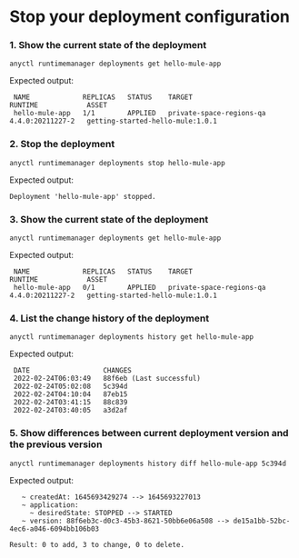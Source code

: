 # Stop your deployment configuration

### 1. Show the current state of the deployment

```
anyctl runtimemanager deployments get hello-mule-app
```

Expected output:

```
 NAME             REPLICAS   STATUS    TARGET                      RUNTIME            ASSET
 hello-mule-app   1/1        APPLIED   private-space-regions-qa    4.4.0:20211227-2   getting-started-hello-mule:1.0.1
```

### 2. Stop the deployment

```
anyctl runtimemanager deployments stop hello-mule-app
```

Expected output:

```
Deployment 'hello-mule-app' stopped.
```

### 3. Show the current state of the deployment

```
anyctl runtimemanager deployments get hello-mule-app
```

Expected output:

```
 NAME             REPLICAS   STATUS    TARGET                      RUNTIME            ASSET
 hello-mule-app   0/1        APPLIED   private-space-regions-qa    4.4.0:20211227-2   getting-started-hello-mule:1.0.1
```

### 4. List the change history of the deployment

```
anyctl runtimemanager deployments history get hello-mule-app
```

Expected output:

```
 DATE                  CHANGES
 2022-02-24T06:03:49   88f6eb (Last successful) 
 2022-02-24T05:02:08   5c394d
 2022-02-24T04:10:04   87eb15
 2022-02-24T03:41:15   88c839
 2022-02-24T03:40:05   a3d2af
```

### 5. Show differences between current deployment version and the previous version

```
anyctl runtimemanager deployments history diff hello-mule-app 5c394d 
```

Expected output:

```
   ~ createdAt: 1645693429274 --> 1645693227013
   ~ application: 
     ~ desiredState: STOPPED --> STARTED
   ~ version: 88f6eb3c-d0c3-45b3-8621-50bb6e06a508 --> de15a1bb-52bc-4ec6-a046-6094bb106b03

Result: 0 to add, 3 to change, 0 to delete.
```
